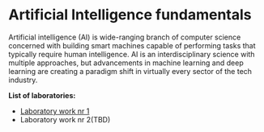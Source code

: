 # Artificial Intelligence fundamentals

Artificial intelligence (AI) is wide-ranging branch of computer science concerned with building smart machines capable of performing tasks that typically require human intelligence. AI is an interdisciplinary science with multiple approaches, but advancements in machine learning and deep learning are creating a paradigm shift in virtually every sector of the tech industry. 


**List of laboratories:**

- [Laboratory work nr 1](https://github.com/verasv81/utm-fia/tree/main/lab1)
- Laboratory work nr 2(TBD)
